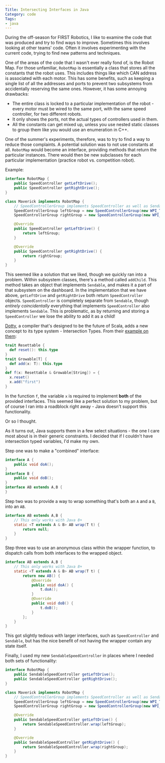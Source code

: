 ```yaml
---
Title: Intersecting Interfaces in Java
Category: code
Tags:
- java
---
```


During the off-season for FIRST Robotics, I like to examine the code that was produced and try to find ways to improve.
Sometimes this involves looking at other teams' code.
Often it involves experimenting with the current code, trying to find new patterns and techniques.

One of the areas of the code that I wasn't ever really fond of, is the Robot Map.
For those unfamiliar, `RobotMap` is essentially a class that stores all the constants that the robot uses.
This includes things like which CAN address is associated with each motor.
This has some benefits, such as keeping a single list of all the addresses and ports to prevent two subsystems from accidentally reserving the same ones.
However, it has some annoying drawbacks:

- The entire class is locked to a particular implementation of the robot - every motor must be wired to the same port, with the same speed controller, for two different robots.
- It only shows the ports, not the actual types of controllers used in them.
- All the constants can get mixed up, unless you use nested static classes to group them like you would use an enumeration in C++.

One of the summer's experiments, therefore, was to try to find a way to reduce those complaints.
A potential solution was to not use constants at all.
`RobotMap` would become an interface, providing methods that return the particular instances.
There would then be new subclasses for each particular implementation (practice robot vs. competition robot).

Example:

```java
interface RobotMap {
    public SpeedController getLeftDrive();
    public SpeedController getRightDrive();
}

class Maverick implements RobotMap {
    // SpeedControllerGroup implements SpeedController as well as Sendable
    SpeedControllerGroup leftGroup = new SpeedControllerGroup(new WPI_TalonSRX(8), new WPI_TalonSRX(9));
    SpeedControllerGroup rightGroup = new SpeedControllerGroup(new WPI_TalonSRX(4), new WPI_TalonSRX(5));

    @Override
    public SpeedController getLeftDrive() {
        return leftGroup;
    }

    @Override
    public SpeedController getRightDrive() {
        return rightGroup;
    }
}
```

This seemed like a solution that we liked, though we quickly ran into a problem.
Within subsystem classes, there's a method called `addChild`.
This method takes an object that implements `Sendable`, and makes it a part of that subsystem on the dashboard.
In the implementation that we have above, `getLeftDrive` and `getRightDrive` both return `SpeedController` objects.
`SpeedController` is completely separate from `Sendable`, though *entirely coincidentally* everything that implements `SpeedController` also implements `Sendable`.
This is problematic, as by returning and storing a `SpeedController` we lose the ability to add it as a child!

[Dotty](http://dotty.epfl.ch/), a compiler that's designed to be the future of Scala, adds a new concept to its type system - Intersection Types.
From their [example on them](http://dotty.epfl.ch/docs/reference/intersection-types.html):

```scala
trait Resettable {
  def reset(): this.type
}
trait Growable[T] {
  def add(x: T): this.type
}
def f(x: Resettable & Growable[String]) = {
  x.reset()
  x.add("first")
}
```

In the function `f`, the variable `x` is required to implement **both** of the provided interfaces.
This seemed like a perfect solution to my problem, but of course I ran into a roadblock right away - Java doesn't support this functionality.

Or so I thought.

As it turns out, Java supports them in a few select situations - the one I care most about is in their generic constraints.
I decided that if I couldn't have intersection typed variables, I'd make my own.

Step one was to make a "combined" interface:

```java
interface A {
    public void doA();
}
interface B {
    public void doB();
}
interface AB extends A,B {
}
```

Step two was to provide a way to wrap something that's both an `A` and a `B`, into an `AB`.

```java
interface AB extends A,B {
    // This only works with Java 8+
    static <T extends A & B> AB wrap(T t) {
        return null;
    }
}
```

Step three was to use an anonymous class within the wrapper function, to dispatch calls from both interfaces to the wrapped object.

```java
interface AB extends A,B {
    // This only works with Java 8+
    static <T extends A & B> AB wrap(T t) {
        return new AB() {
            @Override
            public void doA() {
                t.doA();
            }
            @Override
            public void doB() {
                t.doB();
            }
        };
    }
}
```

This got slightly tedious with larger interfaces, such as `SpeedController` and `Sendable`, but has the nice benefit of not having the wrapper contain any state itself.

Finally, I used my new `SendableSpeedController` in places where I needed both sets of functionality:

```java
interface RobotMap {
    public SendableSpeedController getLeftDrive();
    public SendableSpeedController getRightDrive();
}

class Maverick implements RobotMap {
    // SpeedControllerGroup implements SpeedController as well as Sendable
    SpeedControllerGroup leftGroup = new SpeedControllerGroup(new WPI_TalonSRX(8), new WPI_TalonSRX(9));
    SpeedControllerGroup rightGroup = new SpeedControllerGroup(new WPI_TalonSRX(4), new WPI_TalonSRX(5));

    @Override
    public SendableSpeedController getLeftDrive() {
        return SendableSpeedController.wrap(leftGroup);
    }

    @Override
    public SendableSpeedController getRightDrive() {
        return SendableSpeedController.wrap(rightGroup);
    }
}
```
